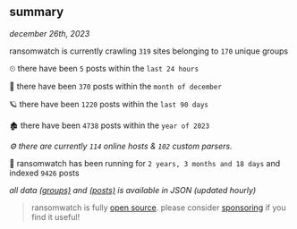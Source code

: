 
## summary
_december 26th, 2023_

ransomwatch is currently crawling `319` sites belonging to `170` unique groups

⏲ there have been `5` posts within the `last 24 hours`

🦈 there have been `370` posts within the `month of december`

🪐 there have been `1220` posts within the `last 90 days`

🏚 there have been `4738` posts within the `year of 2023`

_⚙️ there are currently `114` online hosts & `102` custom parsers._

🦕 ransomwatch has been running for `2 years, 3 months and 18 days` and indexed `9426` posts

_all data  [(groups)](http://ransomwhat.telemetry.ltd/groups) and [(posts)](http://ransomwhat.telemetry.ltd/posts) is available in JSON (updated hourly)_

> ransomwatch is fully [open source](https://github.com/joshhighet/ransomwatch#ransomwatch--). please consider [sponsoring](https://github.com/sponsors/joshhighet) if you find it useful!
